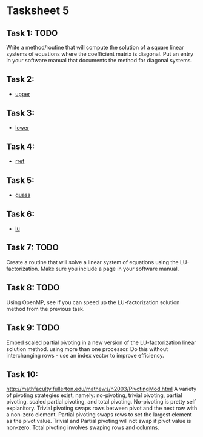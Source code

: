 # Tasksheet 5

## Task 1: TODO
Write a method/routine that will compute the solution of a square linear systems of equations where the coefficient matrix is diagonal. Put an entry in your software manual that documents the method for diagonal systems.

## Task 2:
* [upper](https://github.com/TekuConcept/math4610/blob/master/modules/doc/upper_matrix.md)

## Task 3:
* [lower](https://github.com/TekuConcept/math4610/blob/master/modules/doc/lower_matrix.md)

## Task 4:
* [rref](https://github.com/TekuConcept/math4610/blob/master/modules/doc/rref_matrix.md)

## Task 5:
* [guass](https://github.com/TekuConcept/math4610/blob/master/modules/doc/guass_matrix.md)

## Task 6:
* [lu](https://github.com/TekuConcept/math4610/blob/master/modules/doc/lu_matrix.md)

## Task 7: TODO
Create a routine that will solve a linear system of equations using the LU-factorization. Make sure you include a page in your software manual.

## Task 8: TODO
Using OpenMP, see if you can speed up the LU-factorization solution method from the previous task.

## Task 9: TODO
Embed scaled partial pivoting in a new version of the LU-factorization linear solution method. using more than one processor. Do this without interchanging rows - use an index vector to improve efficiency.

## Task 10:
http://mathfaculty.fullerton.edu/mathews/n2003/PivotingMod.html A variety of pivoting strategies exist, namely: no-pivoting, trivial pivoting, partial pivoting, scaled partial pivoting, and total pivoting. No-pivoting is pretty self explanitory. Trivial pivoting swaps rows between pivot and the next row with a non-zero element. Partial pivoting swaps rows to set the largest element as the pivot value. Trivial and Partial pivoting will not swap if pivot value is non-zero. Total pivoting involves swaping rows and columns.

